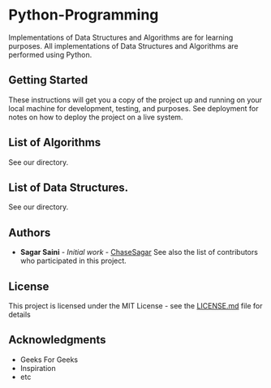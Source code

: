 # Python-Programming
Implementations of Data Structures and Algorithms are for learning purposes. All implementations of Data Structures and Algorithms are performed using Python.

## Getting Started
These instructions will get you a copy of the project up and running on your local machine for development, testing, and purposes. See deployment for notes on how to deploy the project on a live system.

## List of Algorithms
See our directory.

## List of Data Structures.
See our directory.

## Authors
* **Sagar Saini** - *Initial work* - [ChaseSagar](https://sagarsaini.herokuapp.com)
See also the list of contributors who participated in this project.

## License
This project is licensed under the MIT License - see the [LICENSE.md](https://github.com/chasesagar/Python-Programming/blob/master/LICENSE) file for details

## Acknowledgments

* Geeks For Geeks
* Inspiration
* etc
